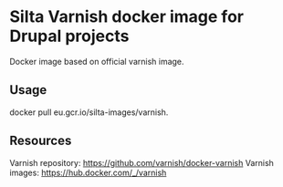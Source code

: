 # Silta Varnish docker image for Drupal projects

Docker image based on official varnish image.

## Usage

docker pull eu.gcr.io/silta-images/varnish.

## Resources

Varnish repository: https://github.com/varnish/docker-varnish
Varnish images: https://hub.docker.com/_/varnish
